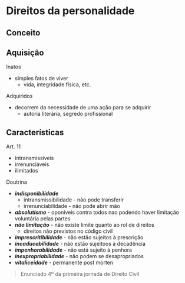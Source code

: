 # Direitos da personalidade

## Conceito

## Aquisição
Inatos
- simples fatos de viver
  - vida, integridade física, etc.

Adquiridos
- decorrem da necessidade de uma ação para se adquirir
  - autoria literária, segredo profissional

## Características
Art. 11
- intransmissíveis
- irrenunciáveis
- ilimitados

Doutrina
- **_indisponibilidade_**
  - intransmissibilidade - não pode transferir
  - irrenunciabilidade - não pode abrir mão
- **_absolutismo_** - oponíveis contra todos nao podendo haver limitação voluntária pelas partes
- **_não limitação_** - não existe limite quanto ao rol de direitos
  - direitos não previstos no código civil
- **_imprescritibilidade_** - não estão sujeitos à prescrição
- **_incaducabilidade_** - não estão sujeitoos à decadência
- **_impenhorabilidade_** - não está sujeito à penhora
- **_inexpropriabilidade_** - não podem se desapropriados
- **_vitaliceidade_** - permanente post morten

> Enunciado 4º da primeira jornada de Direito Civil

